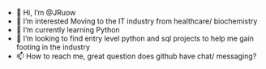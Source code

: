 - 👋 Hi, I’m @JRuow
- 👀 I’m interested Moving to the IT industry from healthcare/ biochemistry
- 🌱 I’m currently learning Python
- 💞️ I’m looking to find entry level python and sql projects to help me gain footing in the industry
- 📫 How to reach me, great question does github have chat/ messaging?

<!---
JRuow/JRuow is a ✨ special ✨ repository because its `README.md` (this file) appears on your GitHub profile.
You can click the Preview link to take a look at your changes.
--->
